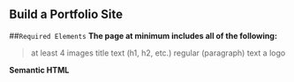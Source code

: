 ## Build a Portfolio Site

##`Required Elements`
**The page at minimum includes all of the following:**
>at least 4 images
>title text (h1, h2, etc.)
>regular (paragraph) text
>a logo

**Semantic HTML**

